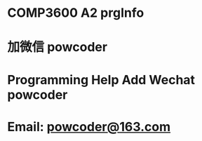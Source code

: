 # COMP3600 A2 prgInfo
# 加微信 powcoder

# Programming Help Add Wechat powcoder

# Email: powcoder@163.com

